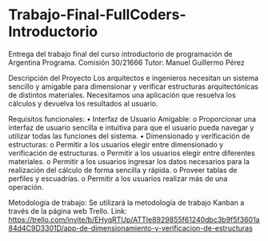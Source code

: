 # Trabajo-Final-FullCoders-Introductorio
Entrega del trabajo final del curso introductorio de programación de Argentina Programa.
Comisión 30/21666
Tutor: Manuel Guillermo Pérez

Descripción del Proyecto
Los arquitectos e ingenieros necesitan un sistema sencillo y amigable para dimensionar y verificar estructuras arquitectónicas de distintos materiales.
Necesitamos una aplicación que resuelva los cálculos y devuelva los resultados al usuario.

Requisitos funcionales:
•	Interfaz de Usuario Amigable:
  o	Proporcionar una interfaz de usuario sencilla e intuitiva para que el usuario pueda navegar y utilizar todas las funciones del sistema.
•	Dimensionado y verificación de estructuras:
  o	Permitir a los usuarios elegir entre dimensionado y verificación de estructuras.
  o	Permitir a los usuarios elegir entre diferentes materiales.
  o	Permitir a los usuarios ingresar los datos necesarios para la realización del cálculo de forma sencilla y rápida.
  o	Proveer tablas de perfiles y escuadrías.
  o	Permitir a los usuarios realizar más de una operación.

Metodología de trabajo:
Se utilizará la metodología de trabajo Kanban a través de la página web Trello.
Link: https://trello.com/invite/b/EHyqRTUp/ATTIe8929855f61240dbc3b9f5f3601a84d4C9D3301D/app-de-dimensionamiento-y-verificacion-de-estructuras
